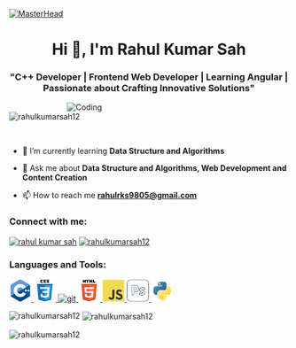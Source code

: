 [![MasterHead](https://nitrkl.ac.in/eptp/images/fraction-slider/101.jpg)](https:/RahulKumarSah12.io/)
<h1 align="center">Hi 👋, I'm Rahul Kumar Sah</h1>
<h3 align="center">"C++ Developer | Frontend Web Developer | Learning Angular | Passionate about Crafting Innovative Solutions"</h3>
<img align="right" width="400" src="https://fairchanceforcrm.com/wp-content/uploads/2021/01/sales-manager-openings.gif" alt="Coding">

<p align="left"> <img src="https://komarev.com/ghpvc/?username=rahulkumarsah12&label=Profile%20views&color=0e75b6&style=flat" alt="rahulkumarsah12" /> </p>

<p align="left"> <a href="https://twitter.com/" target="blank"><img src="https://img.shields.io/twitter/follow/?logo=twitter&style=for-the-badge" alt="" /></a> </p>

- 🌱 I’m currently learning **Data Structure and Algorithms**

- 💬 Ask me about **Data Structure and Algorithms, Web Development and Content Creation**

- 📫 How to reach me **rahulrks9805@gmail.com**

<h3 align="left">Connect with me:</h3>
<p align="left">
<a href="https://linkedin.com/in/rahul kumar sah" target="blank"><img align="center" src="https://raw.githubusercontent.com/rahuldkjain/github-profile-readme-generator/master/src/images/icons/Social/linked-in-alt.svg" alt="rahul kumar sah" height="30" width="40" /></a>
<a href="https://auth.geeksforgeeks.org/user/rahulkumarsah12" target="blank"><img align="center" src="https://raw.githubusercontent.com/rahuldkjain/github-profile-readme-generator/master/src/images/icons/Social/geeks-for-geeks.svg" alt="rahulkumarsah12" height="30" width="40" /></a>
</p>

<h3 align="left">Languages and Tools:</h3>
<p align="left"> <a href="https://www.w3schools.com/cpp/" target="_blank" rel="noreferrer"> <img src="https://raw.githubusercontent.com/devicons/devicon/master/icons/cplusplus/cplusplus-original.svg" alt="cplusplus" width="40" height="40"/> </a> <a href="https://www.w3schools.com/css/" target="_blank" rel="noreferrer"> <img src="https://raw.githubusercontent.com/devicons/devicon/master/icons/css3/css3-original-wordmark.svg" alt="css3" width="40" height="40"/> </a> <a href="https://git-scm.com/" target="_blank" rel="noreferrer"> <img src="https://www.vectorlogo.zone/logos/git-scm/git-scm-icon.svg" alt="git" width="40" height="40"/> </a> <a href="https://www.w3.org/html/" target="_blank" rel="noreferrer"> <img src="https://raw.githubusercontent.com/devicons/devicon/master/icons/html5/html5-original-wordmark.svg" alt="html5" width="40" height="40"/> </a> <a href="https://developer.mozilla.org/en-US/docs/Web/JavaScript" target="_blank" rel="noreferrer"> <img src="https://raw.githubusercontent.com/devicons/devicon/master/icons/javascript/javascript-original.svg" alt="javascript" width="40" height="40"/> </a> <a href="https://www.photoshop.com/en" target="_blank" rel="noreferrer"> <img src="https://raw.githubusercontent.com/devicons/devicon/master/icons/photoshop/photoshop-line.svg" alt="photoshop" width="40" height="40"/> </a> <a href="https://www.python.org" target="_blank" rel="noreferrer"> <img src="https://raw.githubusercontent.com/devicons/devicon/master/icons/python/python-original.svg" alt="python" width="40" height="40"/> </a> </p>

<p><img align="left" src="https://github-readme-stats.vercel.app/api/top-langs?username=rahulkumarsah12&show_icons=true&locale=en&layout=compact" alt="rahulkumarsah12" /></p>

<p>&nbsp;<img align="center" src="https://github-readme-stats.vercel.app/api?username=rahulkumarsah12&show_icons=true&locale=en" alt="rahulkumarsah12" /></p>

<p><img align="center" src="https://github-readme-streak-stats.herokuapp.com/?user=rahulkumarsah12&" alt="rahulkumarsah12" /></p>
